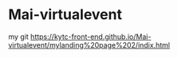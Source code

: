 # Mai-virtualevent

my git https://kytc-front-end.github.io/Mai-virtualevent/mylanding%20page%202/indix.html
